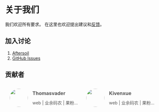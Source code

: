 # 关于我们

我们欢迎所有要求。 在这里也欢迎提出建议和<a href="https://github.com/Aftersoil/Aftersoil-wiki/issues" target="_blank">反馈</a>。

## 加入讨论

1. <a href="https://github.com/Aftersoil/" target="_blank">Aftersoil</a>
2. <a href="https://github.com/Aftersoil/Aftersoil-wiki/issues" target="_blank">GitHub Issues</a>

<style>
#list {
  list-style-type: none;
  padding: 0;
  overflow: hidden;
}

#list > .list-item {
  width: 50%;
  float: left;
  border-radius: 4px;
  transition: all .3s;
  position: relative;
}

#list > .list-item:hover {
  background-color: rgba(230,244,250,.5);
}

#list .item-h {
  display: block;
  padding: 0 10px 0 90px;
  height: 90px;
  color: #555;
}

#list .item-h > img {
  width: 60px;
  height: 60px;
  border-radius: 50%;
  position: absolute;
  top: 15px;
  left: 15px;
  cursor: pointer;
  margin: 0;
}

#list h4,
#list p {
  margin: 0;
  white-space: nowrap;
  text-overflow: ellipsis;
  overflow: hidden;
}

#list h4 {
  padding-top: 20px;
  font-size: 16px;
}

#list p {
  margin: 10px 0;
  line-height: 24px;
  font-weight: 400;
}

#list .item-h {
  text-decoration: none;
}

@media (max-width: 500px) {
  #list > .list-item {
    width: 100%;
  }
}
</style>

## 贡献者

<ul id="list">
  <li class="list-item">
    <a href="https://github.com/Thomasvader" title="Open in GitHub https://github.com/Thomasvader" target="_blank" class="item-h" data-url="https://github.com/Thomasvader">
      <img src="https://avatars3.githubusercontent.com/u/44936398?s=96&v=4" data-img="https://avatars3.githubusercontent.com/u/44936398?s=96&v=4">
      <h4 title="Thomasvader">Thomasvader</h4>
      <p title="web | 业余码农 | 果粉 | 路痴 | 女装">web | 业余码农 | 果粉 | 路痴 | 女装</p>
    </a>
  </li>
  <li class="list-item">
    <a href="https://github.com/Kivenxue" title="Open in GitHub https://github.com/Kivenxue" target="_blank" class="item-h" data-url="https://github.com/Kivenxue">
      <img src="https://avatars3.githubusercontent.com/u/48984085?s=96&v=4" data-img="https://avatars3.githubusercontent.com/u/48984085?s=96&v=4">
      <h4 title="Kivenxue">Kivenxue</h4>
      <p title="web | 业余码农 | 果粉 | 路痴 | 女装">web | 业余码农 | 果粉 | 路痴 | 女装</p>
    </a>
  </li>
</ul>
